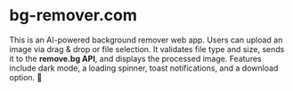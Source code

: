 # bg-remover.com
This is an AI-powered background remover web app. Users can upload an image via drag &amp; drop or file selection. It validates file type and size, sends it to the **remove.bg API**, and displays the processed image. Features include dark mode, a loading spinner, toast notifications, and a download option. 🚀
